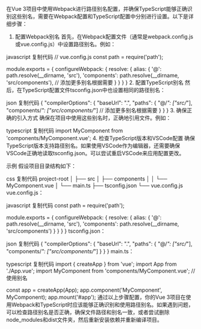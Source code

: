 在Vue 3项目中使用Webpack进行路径别名配置，并确保TypeScript能够正确识别这些别名，需要在Webpack配置和TypeScript配置中分别进行设置。以下是详细步骤：

1. 配置Webpack别名
首先，在Webpack配置文件（通常是webpack.config.js或vue.config.js）中设置路径别名。例如：

javascript
复制代码
// vue.config.js
const path = require('path');

module.exports = {
  configureWebpack: {
    resolve: {
      alias: {
        '@': path.resolve(__dirname, 'src'),
        'components': path.resolve(__dirname, 'src/components'),
        // 添加更多别名根据需要
      }
    }
  }
}
2. 配置TypeScript别名
然后，在TypeScript配置文件tsconfig.json中也设置相同的路径别名：

json
复制代码
{
  "compilerOptions": {
    "baseUrl": ".",
    "paths": {
      "@/*": ["src/*"],
      "components/*": ["src/components/*"]
      // 添加更多别名根据需要
    }
  }
}
3. 确保正确的引入方式
确保在项目中使用这些别名时，正确地引用文件。例如：

typescript
复制代码
import MyComponent from 'components/MyComponent.vue';
4. 检查TypeScript版本和VSCode配置
确保TypeScript版本支持路径别名。如果使用VSCode作为编辑器，还需要确保VSCode正确地读取tsconfig.json。可以尝试重启VSCode来应用配置更改。

示例
假设项目目录结构如下：

css
复制代码
project-root
│
├── src
│   ├── components
│   │   └── MyComponent.vue
│   └── main.ts
├── tsconfig.json
└── vue.config.js
vue.config.js：

javascript
复制代码
const path = require('path');

module.exports = {
  configureWebpack: {
    resolve: {
      alias: {
        '@': path.resolve(__dirname, 'src'),
        'components': path.resolve(__dirname, 'src/components')
      }
    }
  }
}
tsconfig.json：

json
复制代码
{
  "compilerOptions": {
    "baseUrl": ".",
    "paths": {
      "@/*": ["src/*"],
      "components/*": ["src/components/*"]
    }
  }
}
main.ts：

typescript
复制代码
import { createApp } from 'vue';
import App from './App.vue';
import MyComponent from 'components/MyComponent.vue'; // 使用别名

const app = createApp(App);
app.component('MyComponent', MyComponent);
app.mount('#app');
通过以上步骤配置，你的Vue 3项目在使用Webpack和TypeScript时应该能够正确识别和使用路径别名。如果遇到问题，可以检查路径别名是否正确，确保文件路径和别名一致，或者尝试删除node_modules和dist文件夹，然后重新安装依赖并重新编译项目。





